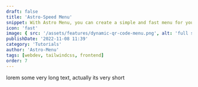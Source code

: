 ```yaml
---
draft: false
title: 'Astro-Speed Menu'
snippet: With Astro Menu, you can create a simple and fast menu for your restaurant. It is easy to use and fast to load., dont overload customer with large pdf files or images that takes forever to load.
icon: 'fast'
image: { src: '/assets/features/dynamic-qr-code-menu.png', alt: 'full stack web development' }
publishDate: '2022-11-08 11:39'
category: 'Tutorials'
author: 'Astro-Menu'
tags: [webdev, tailwindcss, frontend]
order: 7
---
```


lorem some very long text, actually its very short
